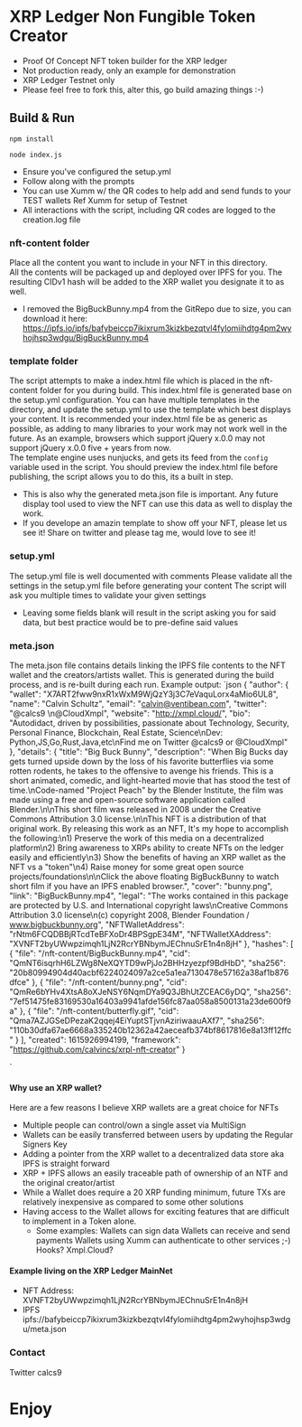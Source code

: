 # XRP Ledger Non Fungible Token Creator
 - Proof Of Concept NFT token builder for the XRP ledger
 - Not production ready, only an example for demonstration
 - XRP Ledger Testnet only
 - Please feel free to fork this, alter this, go build amazing things :-)


## Build & Run

`npm install`

`node index.js`

 - Ensure you've configured the setup.yml
 - Follow along with the prompts
 - You can use Xumm w/ the QR codes to help add and send funds to your TEST wallets Ref Xumm for setup of Testnet
 - All interactions with the script, including QR codes are logged to the creation.log file

### nft-content folder
  Place all the content you want to include in your NFT in this directory.  
  All the contents will be packaged up and deployed over IPFS for you. 
  The resulting CIDv1 hash will be added to the XRP wallet you designate it to as well.

  - I removed the BigBuckBunny.mp4 from the GitRepo due to size, you can download it here: https://ipfs.io/ipfs/bafybeiccp7ikixrum3kizkbezqtvl4fylomiihdtg4pm2wyhojhsp3wdgu/BigBuckBunny.mp4


### template folder
  The script attempts to make a index.html file which is placed in the nft-content folder for you during build.
  This index.html file is generated base on the setup.yml configuration.
  You can have multiple templates in the directory, and update the setup.yml to use the template which best displays your content.
  It is recommended your index.html file be as generic as possible, as adding to many libraries to your work may not work well in the future.
  As an example, browsers which support jQuery x.0.0 may not support jQuery x.0.0 five + years from now.  
  The template engine uses nunjucks, and gets its feed from the `config` variable used in the script.
  You should preview the index.html file before publishing, the script allows you to do this, its a built in step.

  - This is also why the generated meta.json file is important. Any future display tool used to view the NFT can use this data as well to display the work.
  - If you develope an amazin template to show off your NFT, please let us see it! Share on twitter and please tag me, would love to see it!

### setup.yml
  The setup.yml file is well documented with comments
  Please validate all the settings in the setup.yml file before generating your content
  The script will ask you multiple times to validate your given settings
    
 - Leaving some fields blank will result in the script asking you for said data, but best practice would be to pre-define said values


### meta.json
  The meta.json file contains details linking the IPFS file contents to the NFT wallet and the creators/artists wallet.
  This is generated during the build process, and is re-built during each run.
  Example output:
  `json
        {
            "author": {
                "wallet": "X7ART2fww9nxR1xWxM9WjQzY3j3C7eVaquLorx4aMio6UL8",
                "name": "Calvin Schultz",
                "email": "calvin@ventibean.com",
                "twitter": "@calcs9 \n@CloudXmpl",
                "website": "http://xmpl.cloud/",
                "bio": "Autodidact, driven by possibilities, passionate about Technology, Security, Personal Finance, Blockchain, Real Estate, Science\nDev: Python,JS,Go,Rust,Java,etc\nFind me on Twitter @calcs9 or @CloudXmpl"
            },
            "details": {
                "title": "Big Buck Bunny",
                "description": "When Big Bucks day gets turned upside down by the loss of his favorite butterflies via some rotten rodents, he takes to the offensive to avenge his friends. This is a short animated, comedic, and light-hearted movie that has stood the test of time.\nCode-named \"Project Peach\" by the Blender Institute, the film was made using a free and open-source software application called Blender.\n\nThis short film was released in 2008 under the Creative Commons Attribution 3.0 license.\n\nThis NFT is a distribution of that original work.  By releasing this work as an NFT, It's my hope to accomplish the following:\n1) Preserve the work of this media on a decentralized platform\n2) Bring awareness to XRPs ability to create NFTs on the ledger easily and efficiently\n3) Show the benefits of having an XRP wallet as the NFT vs a \"token\"\n4) Raise money for some great open source projects/foundations\n\nClick the above floating BigBuckBunny to watch short film if you have an IPFS enabled browser.",
                "cover": "bunny.png",
                "link": "BigBuckBunny.mp4",
                "legal": "The works contained in this package are protected by U.S. and International copyright laws\nCreative Commons Attribution 3.0 license\n(c) copyright 2008, Blender Foundation / www.bigbuckbunny.org",
                "NFTWalletAddress": "rNtm6FCQDBBjRTcdTeBFXoDr4BPSgpE34M",
                "NFTWalletXAddress": "XVNFT2byUWwpzimqh1LjN2RcrYBNbymJEChnuSrE1n4n8jH"
            },
            "hashes": [
                {
                    "file": "/nft-content/BigBuckBunny.mp4",
                    "cid": "QmNT6isqrhH6LZWg8NeXQYTD9wPjJo2BHHzyezpf9BdHbD",
                    "sha256": "20b80994904d40acbf6224024097a2ce5a1ea7130478e57162a38af1b876dfce"
                },
                {
                    "file": "/nft-content/bunny.png",
                    "cid": "QmRe6bYHv4XtsA8oXJeNSY6NqmDYa9Q3JBhUtZCEAC6yDQ",
                    "sha256": "7ef51475fe83169530a16403a9941afde156fc87aa058a8500131a23de600f9a"
                },
                {
                    "file": "/nft-content/butterfly.gif",
                    "cid": "Qma7AZJGSeDPezaK2qqej4EiYuptSTjvnAziriwaauAXf7",
                    "sha256": "110b30dfa67ae6668a335240b12362a42aeceafb374bf8617816e8a13ff12ffc"
                }
            ],
            "created": 1615926994199,
            "framework": "https://github.com/calvincs/xrpl-nft-creator"
        }

  `

#### Why use an XRP wallet?
 Here are a few reasons I believe XRP wallets are a great choice for NFTs

 - Multiple people can control/own a single asset via MultiSign
 - Wallets can be easily transferred between users by updating the Regular Signers Key
 - Adding a pointer from the XRP wallet to a decentralized data store aka IPFS is straight forward
 - XRP + IPFS allows an easily traceable path of ownership of an NTF and the original creator/artist
 - While a Wallet does require a 20 XRP funding minimum, future TXs are relatively inexpensive as compared to some other solutions
 - Having access to the Wallet allows for exciting features that are difficult to implement in a Token alone.
    - Some examples:
        Wallets can sign data
        Wallets can receive and send payments
        Wallets using Xumm can authenticate to other services ;-)
        Hooks?
        Xmpl.Cloud?


#### Example living on the XRP Ledger MainNet
 - NFT Address: XVNFT2byUWwpzimqh1LjN2RcrYBNbymJEChnuSrE1n4n8jH
 - IPFS ipfs://bafybeiccp7ikixrum3kizkbezqtvl4fylomiihdtg4pm2wyhojhsp3wdgu/meta.json


 ### Contact
 Twitter calcs9

 # Enjoy